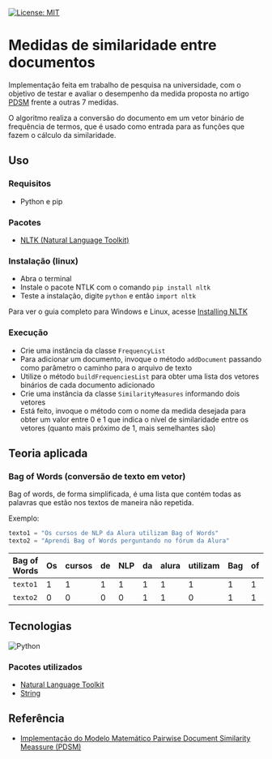 [![License: MIT](https://img.shields.io/badge/License-MIT-yellow.svg)](https://github.com/MatheusW166/document-similarity-measures/blob/main/LICENCE)

# Medidas de similaridade entre documentos

Implementação feita em trabalho de pesquisa na universidade, com o objetivo de testar e avaliar o desempenho da medida proposta no artigo [PDSM](https://journalofbigdata.springeropen.com/counter/pdf/10.1186/s40537-018-0163-2.pdf) frente a outras 7 medidas.

O algoritmo realiza a conversão do documento em um vetor binário de frequência de termos, que é usado como entrada para as funções que fazem o cálculo da similaridade.

## Uso
### Requisitos
- Python e pip
### Pacotes
- [NLTK (Natural Language Toolkit)](https://www.nltk.org/)
### Instalação (linux)
- Abra o terminal
- Instale o pacote NTLK com o comando `pip install nltk`
- Teste a instalação, digite `python` e então `import nltk`

Para ver o guia completo para Windows e Linux, acesse [Installing NLTK](https://www.nltk.org/install.html)

### Execução
- Crie uma instância da classe `FrequencyList`
- Para adicionar um documento, invoque o método `addDocument` passando como parâmetro o caminho para o arquivo de texto
- Utilize o método `buildFrequenciesList` para obter uma lista dos vetores binários de cada documento adicionado
- Crie uma instância da classe `SimilarityMeasures` informando dois vetores
- Está feito, invoque o método com o nome da medida desejada para obter um valor entre 0 e 1 que indica o nível de similaridade entre os vetores (quanto mais próximo de 1, mais semelhantes são)

## Teoria aplicada
### Bag of Words (conversão de texto em vetor)
Bag of words, de forma simplificada, é uma lista que contém todas as palavras que estão nos textos de maneira não repetida.

Exemplo:
```python
texto1 = "Os cursos de NLP da Alura utilizam Bag of Words"
texto2 = "Aprendi Bag of Words perguntando no fórum da Alura"
```
| Bag of Words | Os | cursos | de | NLP | da | alura | utilizam | Bag | of | Words | Aprendi | perguntando | no | fórum |
|--------------|----|--------|----|-----|----|-------|----------|-----|----|-------|---------|-------------|----|-------|
| `texto1`       | 1  | 1      | 1  | 1   | 1  | 1     | 1        | 1   | 1  | 1     | 0       | 0           | 0  | 0     |
| `texto2`       | 0  | 0      | 0  | 0   | 1  | 1     | 0        | 1   | 1  | 1     | 1       | 1           | 1  | 1     |

## Tecnologias

![Python](https://img.shields.io/badge/Python-3776AB?style=for-the-badge&logo=python&logoColor=white) 

### Pacotes utilizados

 - [Natural Language Toolkit](https://www.nltk.org/)
 - [String](https://www.digitalocean.com/community/tutorials/python-string-module)
## Referência

 - [Implementação do Modelo Matemático Pairwise Document Similarity Meassure (PDSM)](https://pt.overleaf.com/read/txfdmrjbcnqx)
